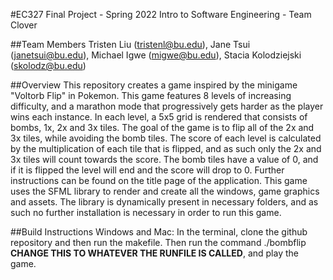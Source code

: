 #EC327 Final Project - Spring 2022
Intro to Software Engineering - Team Clover

##Team Members
Tristen Liu (tristenl@bu.edu), Jane Tsui (janetsui@bu.edu),	Michael Igwe (migwe@bu.edu), Stacia Kolodziejski (skolodz@bu.edu)

##Overview
  This repository creates a game inspired by the minigame "Voltorb Flip" in Pokemon. This game features 8 levels of increasing difficulty, and a marathon mode that progressively gets harder as the player wins each instance. In each level, a 5x5 grid is rendered that consists of bombs, 1x, 2x and 3x tiles. The goal of the game is to flip all of the 2x and 3x tiles, while avoiding the bomb tiles. The score of each level is calculated by the multiplication of each tile that is flipped, and as such only the 2x and 3x tiles will count towards the score. The bomb tiles have a value of 0, and if it is flipped the level will end and the score will drop to 0. Further instructions can be found on the title page of the application.
  This game uses the SFML library to render and create all the windows, game graphics and assets. The library is dynamically present in necessary folders, and as such no further installation is necessary in order to run this game. 
  
##Build Instructions
Windows and Mac: In the terminal, clone the github repository and then run the makefile. Then run the command ./bombflip **CHANGE THIS TO WHATEVER THE RUNFILE IS CALLED**, and play the game. 
